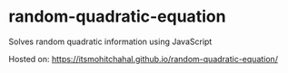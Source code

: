 # random-quadratic-equation
Solves random quadratic information using JavaScript

Hosted on: https://itsmohitchahal.github.io/random-quadratic-equation/

